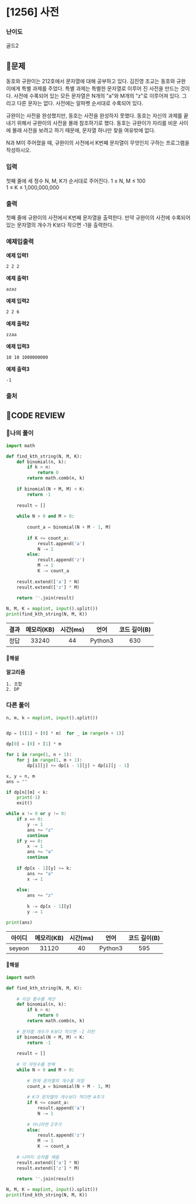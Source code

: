 # [1256] 사전

### **난이도**
골드2
## **📝문제**
동호와 규완이는 212호에서 문자열에 대해 공부하고 있다. 김진영 조교는 동호와 규완이에게 특별 과제를 주었다. 특별 과제는 특별한 문자열로 이루어 진 사전을 만드는 것이다. 사전에 수록되어 있는 모든 문자열은 N개의 "a"와 M개의 "z"로 이루어져 있다. 그리고 다른 문자는 없다. 사전에는 알파벳 순서대로 수록되어 있다.

규완이는 사전을 완성했지만, 동호는 사전을 완성하지 못했다. 동호는 자신의 과제를 끝내기 위해서 규완이의 사전을 몰래 참조하기로 했다. 동호는 규완이가 자리를 비운 사이에 몰래 사전을 보려고 하기 때문에, 문자열 하나만 찾을 여유밖에 없다.

N과 M이 주어졌을 때, 규완이의 사전에서 K번째 문자열이 무엇인지 구하는 프로그램을 작성하시오.
### **입력**
첫째 줄에 세 정수 N, M, K가 순서대로 주어진다.
1 ≤ N, M ≤ 100  
1 ≤ K ≤ 1,000,000,000
### **출력**
첫째 줄에 규완이의 사전에서 K번째 문자열을 출력한다. 만약 규완이의 사전에 수록되어 있는 문자열의 개수가 K보다 작으면 -1을 출력한다.
### **예제입출력**

**예제 입력1**

```
2 2 2
```

**예제 출력1**

```
azaz
```

**예제 입력2**

```
2 2 6
```

**예제 출력2**

```
zzaa
```

**예제 입력3**

```
10 10 1000000000
```

**예제 출력3**

```
-1
```

### **출처**

## **🧐CODE REVIEW**

### **🧾나의 풀이**

```python
import math

def find_kth_string(N, M, K):
    def binomial(n, k):
        if k > n:
            return 0
        return math.comb(n, k)
    
    if binomial(N + M, M) < K:
        return -1
    
    result = []
    
    while N > 0 and M > 0:
        
        count_a = binomial(N + M - 1, M)
        
        if K <= count_a:
            result.append('a')
            N -= 1
        else:
            result.append('z')
            M -= 1
            K -= count_a
    
    result.extend(['a'] * N)
    result.extend(['z'] * M)
    
    return ''.join(result)

N, M, K = map(int, input().split())
print(find_kth_string(N, M, K))
```

결과	| 메모리(KB) |	시간(ms) |	언어 |	코드 길이(B)
:----:|:-----:|:-----:|:-----:|:--------:
정답|33240|44|Python3|630
#### **📝해설**

**알고리즘**
```
1. 조합
2. DP
```

### **다른 풀이**

```python
n, m, k = map(int, input().split())


dp = [([1] + [0] * m)  for _ in range(n + 1)]

dp[0] = [0] + [1] * m

for i in range(1, n + 1):
    for j in range(1, m + 1):
        dp[i][j] += dp[i - 1][j] + dp[i][j - 1]

x, y = n, m
ans = ""

if dp[n][m] < k:
    print(-1)
    exit()

while x != 0 or y != 0:
    if x == 0:
        y -= 1
        ans += "z"
        continue
    if y == 0:
        x -= 1
        ans += "a"
        continue
    
    if dp[x - 1][y] >= k:
        ans += "a"
        x -= 1
    
    else:
        ans += "z"
        
        k -= dp[x - 1][y]
        y -= 1

print(ans)
```

아이디 | 메모리(KB) |	시간(ms) |	언어 |	코드 길이(B) 
:-----:|:-----:|:-----:|:----:|:--------:
seyeon|31120|40|Python3|595
#### **📝해설**

```python
import math

def find_kth_string(N, M, K):
    
    # 이상 함수를 계산
    def binomial(n, k):
        if k > n:
            return 0
        return math.comb(n, k)
    
    # 문자열 개수가 K보다 작으면 -1 리턴
    if binomial(N + M, M) < K:
        return -1
    
    result = []
    
    # 각 자릿수를 반복
    while N > 0 and M > 0:
        
        # 현재 문자열의 개수를 저장
        count_a = binomial(N + M - 1, M)
        
        # K가 문자열의 개수보다 적다면 A추가
        if K <= count_a:
            result.append('a')
            N -= 1
        
        # 아니라면 Z추가
        else:
            result.append('z')
            M -= 1
            K -= count_a
    
    # 나머지 숫자를 채움
    result.extend(['a'] * N)
    result.extend(['z'] * M)
    
    return ''.join(result)

N, M, K = map(int, input().split())
print(find_kth_string(N, M, K))
```